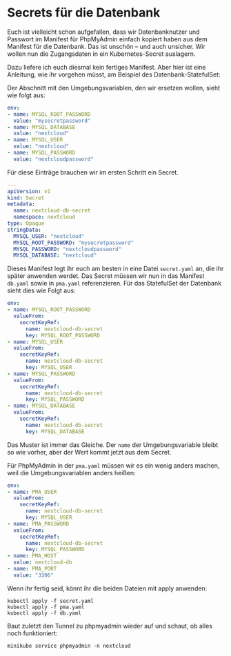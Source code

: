 # Secrets für die Datenbank

Euch ist vielleicht schon aufgefallen, dass wir Datenbanknutzer und Passwort im Manifest für PhpMyAdmin einfach kopiert haben aus dem Manifest für die Datenbank. Das ist unschön – und auch unsicher. Wir wollen nun die Zugangsdaten in ein Kubernetes-Secret auslagern.

Dazu liefere ich euch diesmal kein fertiges Manifest. Aber hier ist eine Anleitung, wie ihr vorgehen müsst, am Beispiel des Datenbank-StatefulSet:

Der Abschnitt mit den Umgebungsvariablen, den wir ersetzen wollen, sieht wie folgt aus:

```yaml
env:
- name: MYSQL_ROOT_PASSWORD
  value: "mysecretpassword"
- name: MYSQL_DATABASE
  value: "nextcloud"
- name: MYSQL_USER
  value: "nextcloud"
- name: MYSQL_PASSWORD
  value: "nextcloudpassword"
```

Für diese Einträge brauchen wir im ersten Schritt ein Secret.

```yaml
---
apiVersion: v1
kind: Secret
metadata:
  name: nextcloud-db-secret
  namespace: nextcloud
type: Opaque
stringData:
  MYSQL_USER: "nextcloud"
  MYSQL_ROOT_PASSWORD: "mysecretpassword"
  MYSQL_PASSWORD: "nextcloudpassword"
  MYSQL_DATABASE: "nextcloud"
```
Dieses Manifest legt ihr euch am besten in eine Datei `secret.yaml` an, die ihr später anwenden werdet.
Das Secret müssen wir nun in das Manifest `db.yaml` sowie in `pma.yaml` referenzieren.
Für das StatefulSet der Datenbank sieht dies wie Folgt aus:

```yaml
env:
- name: MYSQL_ROOT_PASSWORD
  valueFrom:
    secretKeyRef:
      name: nextcloud-db-secret
      key: MYSQL_ROOT_PASSWORD
- name: MYSQL_USER
  valueFrom:
    secretKeyRef:
      name: nextcloud-db-secret
      key: MYSQL_USER
- name: MYSQL_PASSWORD
  valueFrom:
    secretKeyRef:
      name: nextcloud-db-secret
      key: MYSQL_PASSWORD
- name: MYSQL_DATABASE
  valueFrom:
    secretKeyRef:
      name: nextcloud-db-secret
      key: MYSQL_DATABASE
```
Das Muster ist immer das Gleiche. Der `name` der Umgebungsvariable bleibt so wie vorher, aber der Wert kommt jetzt aus dem Secret.

Für PhpMyAdmin in der `pma.yaml` müssen wir es ein wenig anders machen, weil die Umgebungsvariablen anders heißen:
```yaml
env:
- name: PMA_USER
  valueFrom:
    secretKeyRef:
      name: nextcloud-db-secret
      key: MYSQL_USER
- name: PMA_PASSWORD
  valueFrom:
    secretKeyRef:
      name: nextcloud-db-secret
      key: MYSQL_PASSWORD
- name: PMA_HOST
  value: nextcloud-db
- name: PMA_PORT
  value: "3306"
```

Wenn ihr fertig seid, könnt ihr die beiden Dateien mit apply anwenden:

```shell
kubectl apply -f secret.yaml
kubectl apply -f pma.yaml
kubectl apply -f db.yaml
```

Baut zuletzt den Tunnel zu phpmyadmin wieder auf und schaut, ob alles noch funktioniert:

```shell
minikube service phpmyadmin -n nextcloud
```